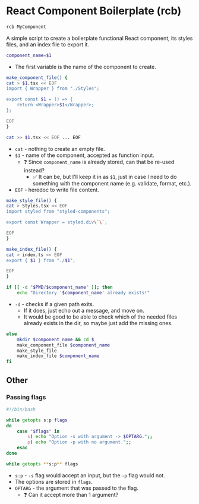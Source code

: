 # React Component Boilerplate (rcb)

```bash
rcb MyComponent
```

A simple script to create a boilerplate functional React component, its styles files, and an index file to export it.

<!-- TODO: Describe the folder structure. -->

```bash
component_name=$1
```

- The first variable is the name of the component to create.

```bash
make_component_file() {
cat > $1.tsx << EOF
import { Wrapper } from "./Styles";

export const $1 = () => {
    return <Wrapper>$1</Wrapper>;
};

EOF
}
```

```bash
cat >> $1.tsx << EOF ... EOF
```

- `cat` - nothing to create an empty file.
- `$1` - name of the component, accepted as function input.
  - ❓ Since `component_name` is already stored, can that be re-used instead?
    - ✅ It can be, but I'll keep it in as `$1`, just in case I need to do something with the component name (e.g. validate, format, etc.).
- `EOF` - heredoc to write file content.

```bash
make_style_file() {
cat > Styles.tsx << EOF
import styled from "styled-components";

export const Wrapper = styled.div\`\`;

EOF
}
```

```bash
make_index_file() {
cat > index.ts << EOF
export { $1 } from "./$1";

EOF
}
```

```bash
if [[ -d "$PWD/$component_name" ]]; then
    echo "Directory '$component_name' already exists!"
```

- `-d` - checks if a given path exits.
  - If it does, just echo out a message, and move on.
  - It would be good to be able to check which of the needed files already exists in the dir, so maybe just add the missing ones.

```bash
else
    mkdir $component_name && cd $_
    make_component_file $component_name
    make_style_file
    make_index_file $component_name
fi
```

## Other

### Passing flags

```bash
#!/bin/bash

while getopts s:p flags
do
    case "$flags" in
        s) echo "Option -s with argument -> $OPTARG.";;
        p) echo "Option -p with no argument.";;
    esac
done
```

```bash
while getopts **s:p** flags
```

- `s:p` - `-s` flag would accept an input, but the `-p` flag would not.
- The options are stored in `flags`.
- `OPTARG` - the argument that was passed to the flag.
  - ❓ Can it accept more than 1 argument?
